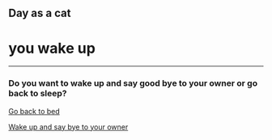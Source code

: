 ## Day as a cat
# you wake up
---
### Do you want to wake up and say good bye to your owner or go back to sleep?

[Go back to bed](sleep.md)

[Wake up and say bye to your owner](wake-up-and-say-bye.md)
